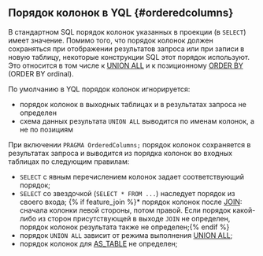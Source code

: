 ## Порядок колонок в YQL {#orderedcolumns}
В стандартном SQL порядок колонок указанных в проекции (в `SELECT`) имеет значение. Помимо того, что порядок колонок должен сохраняться при отображении результатов запроса или при записи в новую таблицу, некоторые конструкции SQL этот порядок используют.
Это относится в том числе к [UNION ALL](#unionall) и к позиционному [ORDER BY](#orderby) (ORDER BY ordinal).

По умолчанию в YQL порядок колонок игнорируется:
* порядок колонок в выходных таблицах и в результатах запроса не определен
* схема данных результата `UNION ALL` выводится по именам колонок, а не по позициям

При включении `PRAGMA OrderedColumns;` порядок колонок сохраняется в результатах запроса и выводится из порядка колонок во входных таблицах по следующим правилам:
* `SELECT` с явным перечислением колонок задает соответствующий порядок;
* `SELECT` со звездочкой (`SELECT * FROM ...`) наследует порядок из своего входа;
{% if feature_join %}* порядок колонок после [JOIN](../../join.md): сначала колонки левой стороны, потом правой. Если порядок какой-либо из сторон присутствующей в выходе `JOIN` не определен, порядок колонок результата также не определен;{% endif %}
* порядок `UNION ALL` зависит от режима выполнения [UNION ALL](#unionall);
* порядок колонок для [AS_TABLE](#as_table) не определен;
